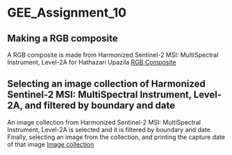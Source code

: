 # GEE_Assignment_10

## Making a RGB composite
A RGB composite is made from Harmonized Sentinel-2 MSI: MultiSpectral Instrument, Level-2A for Hathazari Upazila [RGB Composite](https://code.earthengine.google.com/df9209f5a684bdb79451ed306b37c676)

## Selecting an image collection of Harmonized Sentinel-2 MSI: MultiSpectral Instrument, Level-2A, and filtered by boundary and date

An image collection from Harmonized Sentinel-2 MSI: MultiSpectral Instrument, Level-2A is selected and it is filtered by boundary and date. Finally, selecting an image from the collection, and printing the capture date of that image [Image collection](https://code.earthengine.google.com/43ba9bcca77289e7bf5ffd309087e751)
